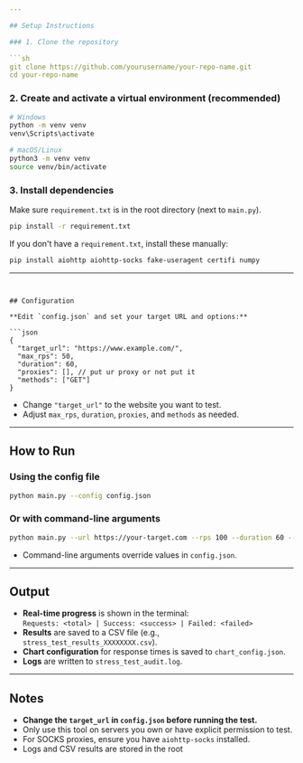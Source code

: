 ```yaml
---

## Setup Instructions

### 1. Clone the repository

```sh
git clone https://github.com/yourusername/your-repo-name.git
cd your-repo-name
```

### 2. Create and activate a virtual environment (recommended)

```sh
# Windows
python -m venv venv
venv\Scripts\activate

# macOS/Linux
python3 -m venv venv
source venv/bin/activate
```

### 3. Install dependencies

Make sure `requirement.txt` is in the root directory (next to `main.py`).

```sh
pip install -r requirement.txt
```

If you don't have a `requirement.txt`, install these manually:

```sh
pip install aiohttp aiohttp-socks fake-useragent certifi numpy
```

---
```


## Configuration

**Edit `config.json` and set your target URL and options:**

```json
{
  "target_url": "https://www.example.com/",
  "max_rps": 50,
  "duration": 60,
  "proxies": [], // put ur proxy or not put it 
  "methods": ["GET"]
}
```

- Change `"target_url"` to the website you want to test.
- Adjust `max_rps`, `duration`, `proxies`, and `methods` as needed.

---

## How to Run

### Using the config file

```sh
python main.py --config config.json
```

### Or with command-line arguments

```sh
python main.py --url https://your-target.com --rps 100 --duration 60 --methods GET POST
```

- Command-line arguments override values in `config.json`.

---

## Output

- **Real-time progress** is shown in the terminal:  
  `Requests: <total> | Success: <success> | Failed: <failed>`
- **Results** are saved to a CSV file (e.g., `stress_test_results_XXXXXXXX.csv`).
- **Chart configuration** for response times is saved to `chart_config.json`.
- **Logs** are written to `stress_test_audit.log`.

---

## Notes

- **Change the `target_url` in `config.json` before running the test.**
- Only use this tool on servers you own or have explicit permission to test.
- For SOCKS proxies, ensure you have `aiohttp-socks` installed.
- Logs and CSV results are stored in the root